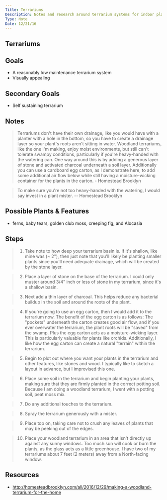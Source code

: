 ```yaml
---
Title: Terrariums
Description: Notes and research around terrarium systems for indoor plants
Type: Note
Date: 12/21/16
---
```


<article class="content">

# Terrariums

## Goals
- A reasonably low maintenance terrarium system
- Visually appealing

## Secondary Goals
- Self sustaining terrarium

## Notes
>Terrariums don't have their own drainage, like you would have with a planter with a hole in the bottom, so you have to create a drainage layer so your plant's roots aren't sitting in water. Woodland terrariums, like the one I'm making, enjoy moist environments, but still can't tolerate swampy conditions, particularly if you're heavy-handed with the watering can. One way around this is by adding a generous layer of stone and activated charcoal underneath a soil layer. Additionally you can use a cardboard egg carton, as I demonstrate here, to add some additional air flow below while still having a moisture-wicking container for the plants in the carton. - Homestead Brooklyn

>To make sure you're not too heavy-handed with the watering, I would say invest in a plant mister. -- Homestead Brooklyn

## Possible Plants & Features
- ferns, baby tears, golden club moss, creeping fig, and Alocasia

## Steps
> 1. Take note to how deep your terrarium basin is. If it's shallow, like mine was (~ 2"), then just note that you'll likely be planting smaller plants since you'll need adequate drainage, which will be created by the stone layer.

> 2. Place a layer of stone on the base of the terrarium. I could only muster around 3/4" inch or less of stone in my terrarium, since it's a shallow basin.

> 3. Next add a thin layer of charcoal. This helps reduce any bacterial buildup in the soil and around the roots of the plant.

> 4. If you're going to use an egg carton, then I would add it to the terrarium now. The benefit of the egg carton is as follows: The "pockets" underneath the carton creates good air flow, and if you ever overwater the terrarium, the plant roots will be "saved" from the swamp. Plus the egg carton acts as a moisture-wicking layer. This is particularly valuable for plants like orchids. Additionally, I like how the egg carton can create a natural "terrain" within the terrarium.

> 5. Begin to plot out where you want your plants in the terrarium and other features, like stones and wood. I typically like to sketch a layout in advance, but I improvised this one.

> 6. Place some soil in the terrarium and begin planting your plants, making sure that they are firmly planted in the correct potting soil. Because I am doing a woodland terrarium, I went with a potting soil, peat moss mix.

> 7. Do any additional touches to the terrarium. 

> 8. Spray the terrarium generously with a mister. 

> 9. Place top on, taking care not to crush any leaves of plants that may be peeking out of the edges. 

> 10. Place your woodland terrarium in an area that isn't directly up against any sunny windows. Too much sun will cook or burn the plants, as the glass acts as a little greenhouse. I have two of my terrariums about 7 feet (2 meters) away from a North-facing window. 

## Resources
- http://homesteadbrooklyn.com/all/2016/12/29/making-a-woodland-terrarium-for-the-home

</article>